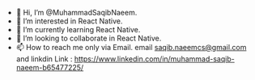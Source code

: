 - 👋 Hi, I’m @MuhammadSaqibNaeem.
- 👀 I’m interested in React Native.
- 🌱 I’m currently learning React Native.
- 💞️ I’m looking to collaborate in React Native.
- 📫 How to reach me only via Email.
     email saqib.naeemcs@gmail.com
     and linkdin Link : https://www.linkedin.com/in/muhammad-saqib-naeem-b65477225/
<!---
MuhammadSaqibNaeem/MuhammadSaqibNaeem is a ✨ special ✨ repository because its `README.md` (this file) appears on your GitHub profile.
You can click the Preview link to take a look at your changes.
--->
